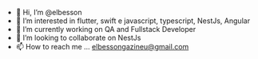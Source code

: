 - 👋 Hi, I’m @elbesson
- 👀 I’m interested in flutter, swift e javascript, typescript, NestJs, Angular
- 🌱 I’m currently working on QA and Fullstack Developer 
- 💞️ I’m looking to collaborate on NestJs
- 📫 How to reach me ... elbessongazineu@gmail.com

<!---
elbesson/elbesson is a ✨ special ✨ repository because its `README.md` (this file) appears on your GitHub profile.
You can click the Preview link to take a look at your changes.
--->
